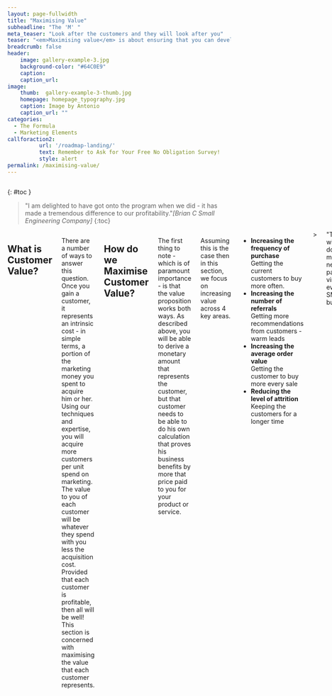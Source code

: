 ```yaml
---
layout: page-fullwidth
title: "Maximising Value"
subheadline: "The 'M' "
meta_teaser: "Look after the customers and they will look after you"
teaser: "<em>Maximising value</em> is about ensuring that you can develop more revenue from an existing customer - but not to their detriment."
breadcrumb: false
header:
    image: gallery-example-3.jpg
    background-color: "#64C0E9"
    caption:
    caption_url:
image:
    thumb:  gallery-example-3-thumb.jpg
    homepage: homepage_typography.jpg
    caption: Image by Antonio
    caption_url: ""
categories:
  - The Formula
  - Marketing Elements
callforaction2:
          url: '/roadmap-landing/'
          text: Remember to Ask for Your Free No Obligation Survey!
          style: alert
permalink: /maximising-value/          
---
```

<!--more-->

<div class="row">
<div class="medium-4 medium-push-8 columns" markdown="1">
<div class="panel radius" markdown="1">

{: #toc }
> <span class="teaser">"I am delighted to have got onto the program when we did - it has made a tremendous difference to our profitability."</span><cite>[Brian C Small Engineering Company]</cite>
{:toc}
</div>
</div><!-- /.medium-4.columns -->


<div class="medium-8 medium-pull-4 columns" markdown="1">

## What is Customer Value?

There are a number of ways to answer this question.  Once you gain a customer, it represents an intrinsic cost - in simple terms, a portion of the marketing money you spent to acquire him or her.  Using our techniques and expertise, you will acquire more customers per unit spend on marketing. The value to you of each customer will be whatever they spend with you less the acquisition cost. Provided that each customer is profitable, then all will be well!<br>
This section is concerned with maximising the value that each customer represents.
## How do we Maximise Customer Value?

The first thing to note - which is of paramount importance - is that the value proposition works both ways.  As described above, you will be able to derive a monetary amount that represents the customer, but that customer needs to be able to do his own calculation that proves his business benefits by more that price paid to you for your product or service.<br>

Assuming this is the case then in this section, we focus on increasing value across 4 key areas.
<ul>
<li><b>Increasing the frequency of purchase</b></li> Getting the current customers to buy more often.
<li><b>Increasing the number of referrals</b></li> Getting more recommendations from customers - warm leads
<li><b>Increasing the average order value</b></li> Getting the customer to buy more every sale
<li><b>Reducing the level of attrition</b></li> Keeping the customers for a longer time
</ul>
> <span class="teaser">"This is without doubt, the most neglected part of virtually every SME's business".</span><cite>[Steve Hackney, The Core Asset]</cite>



<h3>The Final Step in the FORMULA is S for <a href='/systemise/'>Systemise and Automate </a></h3>




 {: .t60 }
 <hr>
  <!-- Display list of blog posts - marketing components -->
 <div class="medium-10 columns">
         <p><strong>{{ site.data.language.more_articles }}</strong></p>
         {% include list-posts entries='5' offset='0' %}
 </div><!-- /.medium-10.columns -->



</div><!-- /.medium-8.columns -->
</div><!-- /.row -->
